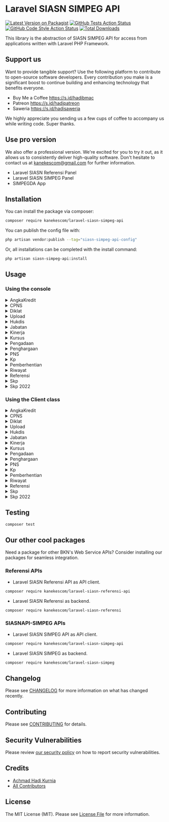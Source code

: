 # Laravel SIASN SIMPEG API

[![Latest Version on Packagist](https://img.shields.io/packagist/v/kanekescom/laravel-siasn-simpeg-api.svg?style=flat-square)](https://packagist.org/packages/kanekescom/laravel-siasn-simpeg-api)
[![GitHub Tests Action Status](https://img.shields.io/github/actions/workflow/status/kanekescom/laravel-siasn-simpeg-api/run-tests.yml?branch=main&label=tests&style=flat-square)](https://github.com/kanekescom/laravel-siasn-simpeg-api/actions?query=workflow%3Arun-tests+branch%3Amain)
[![GitHub Code Style Action Status](https://img.shields.io/github/actions/workflow/status/kanekescom/laravel-siasn-simpeg-api/fix-php-code-style-issues.yml?branch=main&label=code%20style&style=flat-square)](https://github.com/kanekescom/laravel-siasn-simpeg-api/actions?query=workflow%3A"Fix+PHP+code+style+issues"+branch%3Amain)
[![Total Downloads](https://img.shields.io/packagist/dt/kanekescom/laravel-siasn-simpeg-api.svg?style=flat-square)](https://packagist.org/packages/kanekescom/laravel-siasn-simpeg-api)

This library is the abstraction of SIASN SIMPEG API for access from applications written with Laravel PHP Framework.

## Support us

Want to provide tangible support? Use the following platform to contribute to open-source software developers. Every contribution you make is a significant boost to continue building and enhancing technology that benefits everyone.

- Buy Me a Coffee https://s.id/hadibmac
- Patreon https://s.id/hadipatreon
- Saweria https://s.id/hadisaweria

We highly appreciate you sending us a few cups of coffee to accompany us while writing code. Super thanks.

## Use pro version

We also offer a professional version. We're excited for you to try it out, as it allows us to consistently deliver high-quality software. Don't hesitate to contact us at kanekescom@gmail.com for further information.

- Laravel SIASN Referensi Panel
- Laravel SIASN SIMPEG Panel
- SIMPEGDA App

## Installation

You can install the package via composer:

```bash
composer require kanekescom/laravel-siasn-simpeg-api
```

You can publish the config file with:

```bash
php artisan vendor:publish --tag="siasn-simpeg-api-config"
```

Or, all installations can be completed with the install command:

```bash
php artisan siasn-simpeg-api:install
```

## Usage

### Using the console

<details>
<summary>AngkaKredit</summary>

Send DELETE request to /angkakredit/delete/{idRiwayatAngkaKredit} endpoint
```bash
php artisan siasn-simpeg:delete-angkakredit-delete {idRiwayatAngkaKredit}
```

Send GET request to /angkakredit/id/{idRiwayatAngkaKredit} endpoint
```bash
php artisan siasn-simpeg:get-angkakredit-id {idRiwayatAngkaKredit}
```

Send POST request to /angkakredit/save endpoint
```bash
php artisan siasn-simpeg:post-angkakredit-save
```
</details>

<details>
<summary>CPNS</summary>

Send POST request to /cpns/save endpoint
```bash
php artisan siasn-simpeg:post-cpns-save
```
</details>

<details>
<summary>Diklat</summary>

Send GET request to /diklat/id/{idRiwayatDiklat} endpoint
```bash
php artisan siasn-simpeg:get-diklat-id {idRiwayatDiklat}
```

Send POST request to /diklat/save endpoint
```bash
php artisan siasn-simpeg:post-diklat-save
```
</details>

<details>
<summary>Upload</summary>

Send GET request to /download-dok endpoint
```bash
php artisan siasn-simpeg:get-download-dok
```

Send GET request to /download-dok endpoint and save into local disk
```bash
php artisan siasn-simpeg:download-download-dok
```

Send POST request to /upload-dok endpoint
```bash
php artisan siasn-simpeg:post-upload-dok
```

Send POST request to /upload-dok-rw endpoint
```bash
php artisan siasn-simpeg:post-upload-dok-rw
```
</details>

<details>
<summary>Hukdis</summary>

Send GET request to /hukdis/id/{idRiwayatHukdis} endpoint
```bash
php artisan siasn-simpeg:get-hukdis-id {idRiwayatHukdis}
```

Send POST request to /hukdis/save endpoint
```bash
php artisan siasn-simpeg:post-hukdis-save
```
</details>

<details>
<summary>Jabatan</summary>

Send GET request to /jabatan/id/{idRiwayatJabatan} endpoint
```bash
php artisan siasn-simpeg:get-jabatan-id {idRiwayatJabatan}
```

Send GET request to /jabatan/pns/{nipBaru} endpoint
```bash
php artisan siasn-simpeg:get-jabatan-pns {nipBaru}
```

Send POST request to /jabatan/unorjabatan/save endpoint
```bash
php artisan siasn-simpeg:post-jabatan-unorjabatan-save
```

Send POST request to /jabatan/save endpoint
```bash
php artisan siasn-simpeg:post-jabatan-save
```
</details>

<details>
<summary>Kinerja</summary>

Send DELETE request to /kinerjaperiodik/delete/{idRiwayatKinerjaPeriodik} endpoint
```bash
php artisan siasn-simpeg:delete-kinerjaperiodik-delete {idRiwayatKinerjaPeriodik}
```

Send POST request to /kinerjaperiodik/save endpoint
```bash
php artisan siasn-simpeg:post-kinerjaperiodik-save
```
</details>

<details>
<summary>Kursus</summary>

Send DELETE request to /kursus/delete/{idRiwayatKursus} endpoint
```bash
php artisan siasn-simpeg:delete-kursus-delete {idRiwayatKursus}
```

Send GET request to /kursus/id/{idRiwayatKursus} endpoint
```bash
php artisan siasn-simpeg:get-kursus-id {idRiwayatKursus}
```

Send POST request to /kursus/save endpoint
```bash
php artisan siasn-simpeg:post-kursus-save
```
</details>

<details>
<summary>Pengadaan</summary>

Send GET request to /pengadaan/list-pengadaan-instansi endpoint
```bash
php artisan siasn-simpeg:get-pengadaan-list-pengadaan-instansi {Tahun}
```
</details>

<details>
<summary>Penghargaan</summary>

Send GET request to /penghargaan/id/{idRiwayatPenghargaan} endpoint
```bash
php artisan siasn-simpeg:get-penghargaan-id {idRiwayatPenghargaan}
```

Send DELETE request to /penghargaan/delete/{idRiwayatPenghargaan} endpoint
```bash
php artisan siasn-simpeg:delete-penghargaan-delete {idRiwayatPenghargaan}
```

Send POST request to /penghargaan/save endpoint
```bash
php artisan siasn-simpeg:post-penghargaan-save
```
</details>

<details>
<summary>PNS</summary>

Send GET request to /pns/data-anak/{nipBaru} endpoint
```bash
php artisan siasn-simpeg:get-pns-data-anak {nipBaru}
```

Send GET request to /pns/data-ortu/{nipBaru} endpoint
```bash
php artisan siasn-simpeg:get-pns-data-ortu {nipBaru}
```

Send GET request to /pns/data-pasangan/{nipBaru} endpoint
```bash
php artisan siasn-simpeg:get-pns-data-pasangan {nipBaru}
```

Send POST request to /pns/data-utama-update endpoint
```bash
php artisan siasn-simpeg:post-pns-data-utama-update
```

Send GET request to /pns/data-utama/{nipBaru} endpoint
```bash
php artisan siasn-simpeg:get-pns-data-utama {nipBaru}
```

Send GET request to /pns/photo/{idPns} endpoint
```bash
php artisan siasn-simpeg:get-pns-photo {idPns}
```

Send GET request to /pns/photo/{idPns} endpoint and save into local disk
```bash
php artisan siasn-simpeg:download-pns-photo {idPns}
```
</details>

<details>
<summary>Kp</summary>

Send GET request to /pns/list-kp-instansi endpoint
```bash
php artisan siasn-simpeg:get-pns-list-kp-instansi s{periode}
```

Send POST request to /upload-dok-sk-kp endpoint
```bash
php artisan siasn-simpeg:post-upload-dok-sk-kp
```
</details>

<details>
<summary>Pemberhentian</summary>

Send GET request to /pns/list-pensiun-instansi endpoint
```bash
php artisan siasn-simpeg:get-pns-list-pensiun-instansi {tglAwal} {tglAkhir}
```
</details>

<details>
<summary>Riwayat</summary>

Send GET request to /pns/rw-angkakredit/{nipBaru} endpoint
```bash
php artisan siasn-simpeg:get-pns-rw-angkakredit {nipBaru}
```

Send GET request to /pns/rw-cltn/{nipBaru} endpoint
```bash
php artisan siasn-simpeg:get-pns-rw-cltn {nipBaru}
```

Send GET request to /pns/rw-diklat/{nipBaru} endpoint
```bash
php artisan siasn-simpeg:get-pns-rw-diklat {nipBaru}
```

Send GET request to /pns/rw-dp3/{nipBaru} endpoint
```bash
php artisan siasn-simpeg:get-pns-rw-dp3 {nipBaru}
```

Send GET request to /pns/rw-golongan/{nipBaru} endpoint
```bash
php artisan siasn-simpeg:get-pns-rw-golongan {nipBaru}
```

Send GET request to /pns/rw-hukdis/{nipBaru} endpoint
```bash
php artisan siasn-simpeg:get-pns-rw-hukdis {nipBaru}
```

Send GET request to /pns/rw-jabatan/{nipBaru} endpoint
```bash
php artisan siasn-simpeg:get-pns-rw-jabatan {nipBaru}
```

Send GET request to /pns/rw-kinerjaperiodik/{nipBaru} endpoint
```bash
php artisan siasn-simpeg:get-pns-rw-kinerjaperiodik {nipBaru}
```

Send GET request to /pns/rw-kursus/{nipBaru} endpoint
```bash
php artisan siasn-simpeg:get-pns-rw-kursus {nipBaru}
```

Send GET request to /pns/rw-masakerja/{nipBaru} endpoint
```bash
php artisan siasn-simpeg:get-pns-rw-masakerja {nipBaru}
```

Send GET request to /pns/rw-pemberhentian/{nipBaru} endpoint
```bash
php artisan siasn-simpeg:get-pns-rw-pemberhentian {nipBaru}
```

Send GET request to /pns/rw-pendidikan/{nipBaru} endpoint
```bash
php artisan siasn-simpeg:get-pns-rw-pendidikan {nipBaru}
```

Send GET request to /pns/rw-penghargaan/{nipBaru} endpoint
```bash
php artisan siasn-simpeg:get-pns-rw-penghargaan {nipBaru}
```

Send GET request to /pns/rw-pindahinstansi/{nipBaru} endpoint
```bash
php artisan siasn-simpeg:get-pns-rw-pindahinstansi {nipBaru}
```

Send GET request to /pns/rw-pnsunor/{nipBaru} endpoint
```bash
php artisan siasn-simpeg:get-pns-rw-pnsunor {nipBaru}
```

Send GET request to /pns/rw-pwk/{nipBaru} endpoint
```bash
php artisan siasn-simpeg:get-pns-rw-pwk {nipBaru}
```

Send GET request to /pns/rw-skp22/{nipBaru} endpoint
```bash
php artisan siasn-simpeg:get-pns-rw-skp22 {nipBaru}
```

Send GET request to /pns/rw-skp/{nipBaru} endpoint
```bash
php artisan siasn-simpeg:get-pns-rw-skp {nipBaru}
```
</details>

<details>
<summary>Referensi</summary>

Send GET request to /referensi/ref-unor endpoint
```bash
php artisan siasn-simpeg:get-referensi-ref-unor
```
</details>

<details>
<summary>Skp</summary>

Send POST request to /skp/2021/save endpoint
```bash
php artisan siasn-simpeg:post-skp2021-save
```

Send GET request to /skp/id/{idRiwayatSkp} endpoint
```bash
php artisan siasn-simpeg:get-skp-id {idRiwayatSkp}
```

Send POST request to /skp/save endpoint
```bash
php artisan siasn-simpeg:post-skp-save
```
</details>

<details>
<summary>Skp 2022</summary>

Send GET request to /skp22/id/{idRiwayatSkp} endpoint
```bash
php artisan siasn-simpeg:get-skp22-id
```

Send POST request to /skp22/save endpoint
```bash
php artisan siasn-simpeg:post-skp22-save
```
</details>

### Using the Client class

<details>
<summary>AngkaKredit</summary>

Delete Angka Kredit from SIASN

```php
use Kanekescom\Siasn\Simpeg\Api\Http\Client\AngkaKredit;

$pathParams = [
    'idRiwayatAngkaKredit' => 'string',
];

AngkaKredit::delete($pathParams);

// Or directly
AngkaKredit::delete('{idRiwayatAngkaKredit}');
```

Get Angka Kredit from SIASN

```php
use Kanekescom\Siasn\Simpeg\Api\Http\Client\AngkaKredit;

$pathParams = [
    'idRiwayatAngkaKredit' => 'string',
];

AngkaKredit::get($pathParams);

// Or directly
AngkaKredit::get('{idRiwayatAngkaKredit}');
```

Add Angka Kredit to SIASN

```php
use Kanekescom\Siasn\Simpeg\Api\Http\Client\AngkaKredit;

$queryParams = [
  'bulanMulaiPenailan' => 'string',
  'bulanSelesaiPenailan' => 'string',
  'id' => 'string',
  'isAngkaKreditPertama' => 'string',
  'isIntegrasi' => 'string',
  'isKonversi' => 'string',
  'kreditBaruTotal' => 'string',
  'kreditPenunjangBaru' => 'string',
  'kreditUtamaBaru' => 'string',
  'nomorSk' => 'string',
  'path' => [
    [
      'dok_id' => 'string',
      'dok_nama' => 'string',
      'dok_uri' => 'string',
      'object' => 'string',
      'slug' => 'string',
    ],
  ],
  'pnsId' => 'string',
  'rwJabatanId' => 'string',
  'tahunMulaiPenailan' => 'string',
  'tahunSelesaiPenailan' => 'string',
  'tanggalSk' => 'string',
];

AngkaKredit::save([], $queryParams);
```
</details>

<details>
<summary>CPNS</summary>

Add CPNS to SIASN

```php
use Kanekescom\Siasn\Simpeg\Api\Http\Client\Cpns;

$queryParams = [
  'id' => 'string',
  'kartu_pegawai' => 'string',
  'nama_jabatan_angkat_cpns' => 'string',
  'nomor_dokter_pns' => 'string',
  'nomor_sk_cpns' => 'string',
  'nomor_sk_pns' => 'string',
  'nomor_spmt' => 'string',
  'nomor_sttpl' => 'string',
  'path' => [
    [
      'dok_id' => 'string',
      'dok_nama' => 'string',
      'dok_uri' => 'string',
      'object' => 'string',
      'slug' => 'string',
    ],
  ],
  'pertek_cpns_pns_l2th_nomor' => 'string',
  'pertek_cpns_pns_l2th_tanggal' => 'string',
  'pns_orang_id' => 'string',
  'status_cpns_pns' => 'string',
  'tanggal_dokter_pns' => 'string',
  'tgl_sk_cpns' => 'string',
  'tgl_sk_pns' => 'string',
  'tgl_sttpl' => 'string',
  'tmt_pns' => 'string',
];

Cpns::save([], $queryParams);
```
</details>

<details>
<summary>Diklat</summary>

Get Diklat from SIASN

```php
use Kanekescom\Siasn\Simpeg\Api\Http\Client\Diklat;

$pathParams = [
    'idRiwayatDiklat' => 'string',
];

Diklat::get($pathParams);

// Or directly
Diklat::get('{idRiwayatDiklat}');
```

Add Diklat to SIASN

```php
use Kanekescom\Siasn\Simpeg\Api\Http\Client\Diklat;

$queryParams = [
  'bobot' => 0,
  'id' => 'string',
  'institusiPenyelenggara' => 'string',
  'jenisKompetensi' => 'string',
  'jumlahJam' => 0,
  'latihanStrukturalId' => 'string',
  'nomor' => 'string',
  'path' => [
    [
      'dok_id' => 'string',
      'dok_nama' => 'string',
      'dok_uri' => 'string',
      'object' => 'string',
      'slug' => 'string',
    ],
  ],
  'pnsOrangId' => 'string',
  'tahun' => 0,
  'tanggal' => 'string',
  'tanggalSelesai' => 'string',
];

Diklat::save([], $queryParams);
```
</details>

<details>
<summary>Upload</summary>

Get file from SIASN

```php
use Kanekescom\Siasn\Simpeg\Api\Http\Client\Upload;

$queryParams = [
    'filePath' => 'string',
];

Upload::getDok([], $queryParams);
```

Download file from SIASN

```php
use Kanekescom\Siasn\Simpeg\Api\Http\Client\Upload;

$queryParams = [
    'filePath' => 'string',
];
$filename = 'string';

Upload::downloadDok([], $queryParams, $disk = 'local', $filename);
```

Upload Dok file to SIASN

```php
use Kanekescom\Siasn\Simpeg\Api\Http\Client\Upload;

$queryParams = [
  'file' => 'string',
  'id_ref_dokumen' => 'string',
];

Upload::uploadDok([], $queryParams);
```

Upload Dok Riwayat file to SIASN

```php
use Kanekescom\Siasn\Simpeg\Api\Http\Client\Upload;

$queryParams = [
  'file' => 'string',
  'id_riwayat' => 'string',
  'id_ref_dokumen' => 'string',
];

Upload::uploadDokRw([], $queryParams);
```
</details>

<details>
<summary>Hukdis</summary>

Get Hukdis from SIASN

```php
use Kanekescom\Siasn\Simpeg\Api\Http\Client\Hukdis;

$pathParams = [
    'idRiwayatHukdis' => 'string',
];

Hukdis::get($pathParams);

// Or directly
Hukdis::get('{idRiwayatHukdis}');
```

Add Hukdis to SIASN

```php
use Kanekescom\Siasn\Simpeg\Api\Http\Client\Hukdis;

$queryParams = [
  'akhirHukumanTanggal' => 'string',
  'alasanHukumanDisiplinId' => 'string',
  'golonganId' => 'string',
  'golonganLama' => 'string',
  'hukdisYangDiberhentikanId' => 'string',
  'hukumanTanggal' => 'string',
  'id' => 'string',
  'jenisHukumanId' => 'string',
  'jenisTingkatHukumanId' => 'string',
  'kedudukanHukumId' => 'string',
  'keterangan' => 'string',
  'masaBulan' => 'string',
  'masaTahun' => 'string',
  'nomorPp' => 'string',
  'path' => [
    [
      'dok_id' => 'string',
      'dok_nama' => 'string',
      'dok_uri' => 'string',
      'object' => 'string',
      'slug' => 'string',
    ],
  ],
  'pnsOrangId' => 'string',
  'skNomor' => 'string',
  'skPembatalanNomor' => 'string',
  'skPembatalanTanggal' => 'string',
  'skTanggal' => 'string',
];

Hukdis::save([], $queryParams);
```
</details>

<details>
<summary>Jabatan</summary>

Get Jabatan by ID from SIASN

```php
use Kanekescom\Siasn\Simpeg\Api\Http\Client\Jabatan;

$pathParams = [
    'idRiwayatJabatan' => 'string',
];

Jabatan::get($pathParams);

// Or directly
Jabatan::get('{idRiwayatJabatan}');
```

Get Jabatan by nipBaru from SIASN

```php
use Kanekescom\Siasn\Simpeg\Api\Http\Client\Jabatan;

$pathParams = [
    'nipBaru' => 'string',
];

Jabatan::getNipBaru($pathParams);

// Or directly
Jabatan::getNipBaru('{nipBaru}');
```

Add Jabatan Unor to SIASN

```php
use Kanekescom\Siasn\Simpeg\Api\Http\Client\Jabatan;

$queryParams = [
  'eselonId' => 'string',
  'id' => 'string',
  'instansiId' => 'string',
  'jabatanFungsionalId' => 'string',
  'jabatanFungsionalUmumId' => 'string',
  'jenisJabatan' => 'string',
  'jenisMutasiId' => 'string',
  'jenisPenugasanId' => 'string',
  'nomorSk' => 'string',
  'path' => [
    [
      'dok_id' => 'string',
      'dok_nama' => 'string',
      'dok_uri' => 'string',
      'object' => 'string',
      'slug' => 'string',
    ],
  ],
  'pnsId' => 'string',
  'satuanKerjaId' => 'string',
  'subJabatanId' => 'string',
  'tanggalSk' => 'string',
  'tmtJabatan' => 'string',
  'tmtMutasi' => 'string',
  'tmtPelantikan' => 'string',
  'unorId' => 'string',
];

Jabatan::saveUnor([], $queryParams);
```

Add Jabatan to SIASN

```php
use Kanekescom\Siasn\Simpeg\Api\Http\Client\Jabatan;

$queryParams = [
  'eselonId' => 'string',
  'id' => 'string',
  'instansiId' => 'string',
  'jabatanFungsionalId' => 'string',
  'jabatanFungsionalUmumId' => 'string',
  'jenisJabatan' => 'string',
  'nomorSk' => 'string',
  'path' => [
    [
      'dok_id' => 'string',
      'dok_nama' => 'string',
      'dok_uri' => 'string',
      'object' => 'string',
      'slug' => 'string',
    ],
  ],
  'pnsId' => 'string',
  'satuanKerjaId' => 'string',
  'tanggalSk' => 'string',
  'tmtJabatan' => 'string',
  'tmtPelantikan' => 'string',
  'unorId' => 'string',
];

Jabatan::save([], $queryParams);
```
</details>

<details>
<summary>Kinerja</summary>

Get Kinerja from SIASN

```php
use Kanekescom\Siasn\Simpeg\Api\Http\Client\Kinerja;

$pathParams = [
    'idRiwayatKinerjaPeriodik' => 'string',
];

Kinerja::get($pathParams);

// Or directly
Kinerja::get('{idRiwayatKinerjaPeriodik}');
```

Add Kinerja to SIASN

```php
use Kanekescom\Siasn\Simpeg\Api\Http\Client\Kinerja;

$queryParams = [
  'bulanMulaiPenilaian' => 0,
  'bulanSelesaiPenilaian' => 0,
  'hasilKinerjaNilai' => 0,
  'id' => 'string',
  'koefisienId' => 'string',
  'kuadranKinerjaNilai' => 0,
  'path' => [
    [
      'dok_id' => 'string',
      'dok_nama' => 'string',
      'dok_uri' => 'string',
      'object' => 'string',
      'slug' => 'string',
    ],
  ],
  'penilaiGolongan' => 'string',
  'penilaiJabatanNama' => 'string',
  'penilaiNama' => 'string',
  'penilaiNipNrp' => 'string',
  'penilaiUnorNama' => 'string',
  'perilakuKerjaNilai' => 0,
  'periodikId' => 'string',
  'pnsDinilaiId' => 'string',
  'statusPenilai' => 'string',
  'tahun' => 0,
  'tahunMulaiPenilaian' => 0,
  'tahunSelesaiPenilaian' => 0,
];

Kinerja::save([], $queryParams);
```
</details>

<details>
<summary>Kursus</summary>

Delete Kursus from SIASN

```php
use Kanekescom\Siasn\Simpeg\Api\Http\Client\Kursus;

$pathParams = [
    'idRiwayatKursus' => 'string',
];

Kursus::delete($pathParams);

// Or directly
Kursus::delete('{idRiwayatKursus}');
```

Get Kursus from SIASN

```php
use Kanekescom\Siasn\Simpeg\Api\Http\Client\Kursus;

$pathParams = [
    'idRiwayatKursus' => 'string',
];

Kursus::get($pathParams);

// Or directly
Kursus::get('{idRiwayatKursus}');
```

Add Kursus to SIASN

```php
use Kanekescom\Siasn\Simpeg\Api\Http\Client\Kursus;

$queryParams = [
  'id' => 'string',
  'instansiId' => 'string',
  'institusiPenyelenggara' => 'string',
  'jenisDiklatId' => 'string',
  'jenisKursus' => 'string',
  'jenisKursusSertipikat' => 'string',
  'jumlahJam' => 0,
  'lokasiId' => 'string',
  'namaKursus' => 'string',
  'nomorSertipikat' => 'string',
  'path' => [
    [
      'dok_id' => 'string',
      'dok_nama' => 'string',
      'dok_uri' => 'string',
      'object' => 'string',
      'slug' => 'string',
    ],
  ],
  'pnsOrangId' => 'string',
  'tahunKursus' => 0,
  'tanggalKursus' => 'string',
  'tanggalSelesaiKursus' => 'string',
];

Kursus::save([], $queryParams);
```
</details>

<details>
<summary>Pengadaan</summary>

Get Pengadaan from SIASN

```php
use Kanekescom\Siasn\Simpeg\Api\Http\Client\Pengadaan;

$queryParams = [
    'tahun' => 'string',
];

Pengadaan::getList([], $queryParams);
```
</details>

<details>
<summary>Penghargaan</summary>

Delete Penghargaan from SIASN

```php
use Kanekescom\Siasn\Simpeg\Api\Http\Client\Penghargaan;

$pathParams = [
    'idRiwayatPenghargaan' => 'string',
];

Penghargaan::delete($pathParams);

// Or directly
Penghargaan::delete('{idRiwayatPenghargaan}');
```

Get Penghargaan from SIASN

```php
use Kanekescom\Siasn\Simpeg\Api\Http\Client\Penghargaan;

$pathParams = [
    'idRiwayatPenghargaan' => 'string',
];

Penghargaan::get($pathParams);

// Or directly
Penghargaan::get('{idRiwayatPenghargaan}');
```

Add Penghargaan to SIASN

```php
use Kanekescom\Siasn\Simpeg\Api\Http\Client\Penghargaan;

$queryParams = [
  'hargaId' => 'string',
  'id' => 'string',
  'path' => [
    [
      'dok_id' => 'string',
      'dok_nama' => 'string',
      'dok_uri' => 'string',
      'object' => 'string',
      'slug' => 'string',
    ],
  ],
  'pnsOrangId' => 'string',
  'skDate' => 'string',
  'skNomor' => 'string',
  'tahun' => 0,
];

Penghargaan::save([], $queryParams);
```
</details>

<details>
<summary>PNS</summary>

Get PNS Data Anak from SIASN

```php
use Kanekescom\Siasn\Simpeg\Api\Http\Client\Pns;

$pathParams = [
    'nipBaru' => 'string',
];

Pns::getDataAnak($pathParams);

// Or directly
Pns::getDataAnak('{nipBaru}');
```

Get PNS Data Orang Tua from SIASN

```php
use Kanekescom\Siasn\Simpeg\Api\Http\Client\Pns;

$pathParams = [
    'nipBaru' => 'string',
];

Pns::getDataOrtu($pathParams);

// Or directly
Pns::getDataOrtu('{nipBaru}');
```

Get PNS Data Pasangan from SIASN

```php
use Kanekescom\Siasn\Simpeg\Api\Http\Client\Pns;

$pathParams = [
    'nipBaru' => 'string',
];

Pns::getDataPasangan($pathParams);

// Or directly
Pns::getDataPasangan('{nipBaru}');
```

Update Data Utama PNS to SIASN

```php
use Kanekescom\Siasn\Simpeg\Api\Http\Client\Pns;

$queryParams = [
  'agama_id' => 'string',
  'alamat' => 'string',
  'email' => 'string',
  'email_gov' => 'string',
  'kabupaten_id' => 'string',
  'karis_karsu' => 'string',
  'kelas_jabatan' => 'string',
  'kpkn_id' => 'string',
  'lokasi_kerja_id' => 'string',
  'nomor_bpjs' => 'string',
  'nomor_hp' => 'string',
  'nomor_telpon' => 'string',
  'npwp_nomor' => 'string',
  'npwp_tanggal' => 'string',
  'pns_orang_id' => 'string',
  'tanggal_taspen' => 'string',
  'tapera_nomor' => 'string',
  'taspen_nomor' => 'string',
];

Pns::updateDataUtama([], $queryParams);
```

Get PNS Data Utama from SIASN

```php
use Kanekescom\Siasn\Simpeg\Api\Http\Client\Pns;

$pathParams = [
    'nipBaru' => 'string',
];

Pns::getDataUtama($pathParams);

// Or directly
Pns::getDataUtama('{nipBaru}');
```

Get Photo from SIASN

```php
use Kanekescom\Siasn\Simpeg\Api\Http\Client\Pns;

$pathParams = [
    'idPns' => 'string',
];

Pns::getPhoto($pathParams);

// Or directly
Pns::getPhoto('{idPns}');
```

Download Photo from SIASN

```php
use Kanekescom\Siasn\Simpeg\Api\Http\Client\Pns;

$pathParams = [
    'idPns' => 'string',
];
$filename = 'string';

Pns::downloadPhoto($pathParams, [], $disk = 'local', $filename);

// Or directly
Pns::downloadPhoto('{idPns}', [], $disk = 'local', $filename);
```
</details>

<details>
<summary>Kp</summary>

Get Kenaikan Pangkat from SIASN

```php
use Kanekescom\Siasn\Simpeg\Api\Http\Client\Kp;

$queryParams = [
    'periode' => 'string', // yyyy-mm-dd
];

Kp::getList([], $queryParams);
```

Upload Dok SK file to SIASN

```php
use Kanekescom\Siasn\Simpeg\Api\Http\Client\Kp;

$queryParams = [
  'id_usulan' => 'string',
  'no_sk' => 'string',
  'tgl_sk' => 'string',
  'file' => 'string',
];

Kp::uploadDokSk([], $queryParams);
```
</details>

<details>
<summary>Pemberhentian</summary>

Get Pemberhentian from SIASN

```php
use Kanekescom\Siasn\Simpeg\Api\Http\Client\Pemberhentian;

$queryParams = [
    'tglAwal' => 'string', // dd-mm-yyyy
    'tglAkhir' => 'string', // dd-mm-yyyy
];

Pemberhentian::getPensiunList([], $queryParams);
```
</details>

<details>
<summary>Riwayat</summary>

Get Riwayat Angkakredit from SIASN

```php
use Kanekescom\Siasn\Simpeg\Api\Http\Client\Riwayat;

$pathParams = [
    'nipBaru' => 'string',
];

Riwayat::getAngkakredit($pathParams);

// Or directly
Riwayat::getAngkakredit('{nipBaru}');
```

Get Riwayat CLTN from SIASN

```php
use Kanekescom\Siasn\Simpeg\Api\Http\Client\Riwayat;

$pathParams = [
    'nipBaru' => 'string',
];

Riwayat::getCltn($pathParams);

// Or directly
Riwayat::getCltn('{nipBaru}');
```

Get Riwayat Diklat from SIASN

```php
use Kanekescom\Siasn\Simpeg\Api\Http\Client\Riwayat;

$pathParams = [
    'nipBaru' => 'string',
];

Riwayat::getDiklat($pathParams);

// Or directly
Riwayat::getDiklat('{nipBaru}');
```

Get Riwayat DP3 from SIASN

```php
use Kanekescom\Siasn\Simpeg\Api\Http\Client\Riwayat;

$pathParams = [
    'nipBaru' => 'string',
];

Riwayat::getDp3($pathParams);

// Or directly
Riwayat::getDp3('{nipBaru}');
```

Get Riwayat Golongan from SIASN

```php
use Kanekescom\Siasn\Simpeg\Api\Http\Client\Riwayat;

$pathParams = [
    'nipBaru' => 'string',
];

Riwayat::getGolongan($pathParams);

// Or directly
Riwayat::getGolongan('{nipBaru}');
```

Get Riwayat Hukdis from SIASN

```php
use Kanekescom\Siasn\Simpeg\Api\Http\Client\Riwayat;

$pathParams = [
    'nipBaru' => 'string',
];

Riwayat::getHukdis($pathParams);

// Or directly
Riwayat::getHukdis('{nipBaru}');
```

Get Riwayat Jabatan from SIASN

```php
use Kanekescom\Siasn\Simpeg\Api\Http\Client\Riwayat;

$pathParams = [
    'nipBaru' => 'string',
];

Riwayat::getJabatan($pathParams);

// Or directly
Riwayat::getJabatan('{nipBaru}');
```

Get Riwayat Kinerja Periodik from SIASN

```php
use Kanekescom\Siasn\Simpeg\Api\Http\Client\Riwayat;

$pathParams = [
    'nipBaru' => 'string',
];

Riwayat::getKinerjaperiodik($pathParams);

// Or directly
Riwayat::getKinerjaperiodik('{nipBaru}');
```

Get Riwayat Kursus from SIASN

```php
use Kanekescom\Siasn\Simpeg\Api\Http\Client\Riwayat;

$pathParams = [
    'nipBaru' => 'string',
];

Riwayat::getKursus($pathParams);

// Or directly
Riwayat::getKursus('{nipBaru}');
```

Get Riwayat Masa Kerja from SIASN

```php
use Kanekescom\Siasn\Simpeg\Api\Http\Client\Riwayat;

$pathParams = [
    'nipBaru' => 'string',
];

Riwayat::getMasakerja($pathParams);

// Or directly
Riwayat::getMasakerja('{nipBaru}');
```

Get Riwayat Pemberhentian from SIASN

```php
use Kanekescom\Siasn\Simpeg\Api\Http\Client\Riwayat;

$pathParams = [
    'nipBaru' => 'string',
];

Riwayat::getPemberhentian($pathParams);

// Or directly
Riwayat::getPemberhentian('{nipBaru}');
```

Get Riwayat Pendidikan from SIASN

```php
use Kanekescom\Siasn\Simpeg\Api\Http\Client\Riwayat;

$pathParams = [
    'nipBaru' => 'string',
];

Riwayat::getPendidikan($pathParams);

// Or directly
Riwayat::getPendidikan('{nipBaru}');
```

Get Riwayat Penghargaan from SIASN

```php
use Kanekescom\Siasn\Simpeg\Api\Http\Client\Riwayat;

$pathParams = [
    'nipBaru' => 'string',
];

Riwayat::getPenghargaan($pathParams);

// Or directly
Riwayat::getPenghargaan('{nipBaru}');
```

Get Riwayat Pindah Instansi from SIASN

```php
use Kanekescom\Siasn\Simpeg\Api\Http\Client\Riwayat;

$pathParams = [
    'nipBaru' => 'string',
];

Riwayat::getPindahinstansi($pathParams);

// Or directly
Riwayat::getPindahinstansi('{nipBaru}');
```

Get Riwayat PNS Unor from SIASN

```php
use Kanekescom\Siasn\Simpeg\Api\Http\Client\Riwayat;

$pathParams = [
    'nipBaru' => 'string',
];

Riwayat::getPnsunor($pathParams);

// Or directly
Riwayat::getPnsunor('{nipBaru}');
```

Get Riwayat PWK from SIASN

```php
use Kanekescom\Siasn\Simpeg\Api\Http\Client\Riwayat;

$pathParams = [
    'nipBaru' => 'string',
];

Riwayat::getPwk($pathParams);

// Or directly
Riwayat::getPwk('{nipBaru}');
```

Get Riwayat SKP from SIASN

```php
use Kanekescom\Siasn\Simpeg\Api\Http\Client\Riwayat;

$pathParams = [
    'nipBaru' => 'string',
];

Riwayat::getSkp($pathParams);

// Or directly
Riwayat::getSkp('{nipBaru}');
```

Get Riwayat SKP 2022/Kinerja from SIASN

```php
use Kanekescom\Siasn\Simpeg\Api\Http\Client\Riwayat;

$pathParams = [
    'nipBaru' => 'string',
];

Riwayat::getSkp22($pathParams);

// Or directly
Riwayat::getSkp22('{nipBaru}');
```
</details>

<details>
<summary>Referensi</summary>

Get Referensi from SIASN

```php
use Kanekescom\Siasn\Simpeg\Api\Http\Client\Referensi;

Referensi::getUnor();
```
</details>

<details>
<summary>Skp</summary>

Add SKP 2021 to SIASN

```php
use Kanekescom\Siasn\Simpeg\Api\Http\Client\Skp;

$queryParams = [
  'atasanPejabatPenilai' => 'string',
  'atasanPenilaiGolongan' => 'string',
  'atasanPenilaiJabatan' => 'string',
  'atasanPenilaiNama' => 'string',
  'atasanPenilaiNipNrp' => 'string',
  'atasanPenilaiTmtGolongan' => 'string',
  'atasanPenilaiUnorNama' => 'string',
  'disiplin' => 0,
  'id' => 'string',
  'inisiatifKerja' => 0,
  'integritas' => 0,
  'jenisJabatan' => 'string',
  'jenisPeraturanKinerjaKd' => 'string',
  'jumlah' => 0,
  'kepemimpinan' => 0,
  'kerjasama' => 0,
  'komitmen' => 0,
  'konversiNilai' => 0,
  'nilaiIntegrasi' => 0,
  'nilaiPerilakuKerja' => 0,
  'nilaiPrestasiKerja' => 0,
  'nilaiSkp' => 0,
  'nilairatarata' => 0,
  'orientasiPelayanan' => 0,
  'pejabatPenilai' => 'string',
  'penilaiGolongan' => 'string',
  'penilaiJabatan' => 'string',
  'penilaiNama' => 'string',
  'penilaiNipNrp' => 'string',
  'penilaiTmtGolongan' => 'string',
  'penilaiUnorNama' => 'string',
  'pnsDinilaiOrang' => 'string',
  'statusAtasanPenilai' => 'string',
  'statusPenilai' => 'string',
  'tahun' => 0,
];

Skp::save2021([], $queryParams);
```

Get SKP from SIASN

```php
use Kanekescom\Siasn\Simpeg\Api\Http\Client\Skp;

$pathParams = [
    'idRiwayatSkp' => 'string',
];

Skp::get($pathParams);

// Or directly
Skp::get('{idRiwayatSkp}');
```

Add SKP to SIASN

```php
use Kanekescom\Siasn\Simpeg\Api\Http\Client\Skp;

$queryParams = [
  'atasanPejabatPenilai' => 'string',
  'atasanPenilaiGolongan' => 'string',
  'atasanPenilaiJabatan' => 'string',
  'atasanPenilaiNama' => 'string',
  'atasanPenilaiNipNrp' => 'string',
  'atasanPenilaiTmtGolongan' => 'string',
  'atasanPenilaiUnorNama' => 'string',
  'disiplin' => 0,
  'id' => 'string',
  'integritas' => 0,
  'jenisJabatan' => 'string',
  'jumlah' => 0,
  'kepemimpinan' => 0,
  'kerjasama' => 0,
  'komitmen' => 0,
  'nilaiPerilakuKerja' => 0,
  'nilaiPrestasiKerja' => 0,
  'nilaiSkp' => 0,
  'nilairatarata' => 0,
  'orientasiPelayanan' => 0,
  'pejabatPenilai' => 'string',
  'penilaiGolongan' => 'string',
  'penilaiJabatan' => 'string',
  'penilaiNama' => 'string',
  'penilaiNipNrp' => 'string',
  'penilaiTmtGolongan' => 'string',
  'penilaiUnorNama' => 'string',
  'pnsDinilaiOrang' => 'string',
  'pnsUserId' => 'string',
  'statusAtasanPenilai' => 'string',
  'statusPenilai' => 'string',
  'tahun' => 0,
];

Skp::save([], $queryParams);
```
</details>

<details>
<summary>Skp 2022</summary>

Get SKP 2022 from SIASN

```php
use Kanekescom\Siasn\Simpeg\Api\Http\Client\Skp22;

$pathParams = [
    'idRiwayatSkp' => 'string',
];

Skp22::get($pathParams);

// Or directly
Skp22::get('{idRiwayatSkp}');
```

Add SKP 2022 to SIASN

```php
use Kanekescom\Siasn\Simpeg\Api\Http\Client\Skp22;

$queryParams = [
  'hasilKinerjaNilai' => 0,
  'id' => 'string',
  'kuadranKinerjaNilai' => 0,
  'path' => [
    [
      'dok_id' => 'string',
      'dok_nama' => 'string',
      'dok_uri' => 'string',
      'object' => 'string',
      'slug' => 'string',
    ],
  ],
  'penilaiGolongan' => 'string',
  'penilaiJabatan' => 'string',
  'penilaiNama' => 'string',
  'penilaiNipNrp' => 'string',
  'penilaiUnorNama' => 'string',
  'perilakuKerjaNilai' => 0,
  'pnsDinilaiOrang' => 'string',
  'statusPenilai' => 'string',
  'tahun' => 0,
];

Skp22::save([], $queryParams);
```
</details>

## Testing

```bash
composer test
```

## Our other cool packages

Need a package for other BKN's Web Service APIs? Consider installing our packages for seamless integration.

### Referensi APIs

- Laravel SIASN Referensi API as API client.
  
```bash
composer require kanekescom/laravel-siasn-referensi-api
```

- Laravel SIASN Referensi as backend.
  
```bash
composer require kanekescom/laravel-siasn-referensi
```
</details>

### SIASNAPI-SIMPEG APIs

- Laravel SIASN SIMPEG API as API client.
  
```bash
composer require kanekescom/laravel-siasn-simpeg-api
```

- Laravel SIASN SIMPEG as backend.
  
```bash
composer require kanekescom/laravel-siasn-simpeg
```

## Changelog

Please see [CHANGELOG](CHANGELOG.md) for more information on what has changed recently.

## Contributing

Please see [CONTRIBUTING](CONTRIBUTING.md) for details.

## Security Vulnerabilities

Please review [our security policy](../../security/policy) on how to report security vulnerabilities.

## Credits

- [Achmad Hadi Kurnia](https://github.com/kanekescom)
- [All Contributors](../../contributors)

## License

The MIT License (MIT). Please see [License File](LICENSE.md) for more information.

